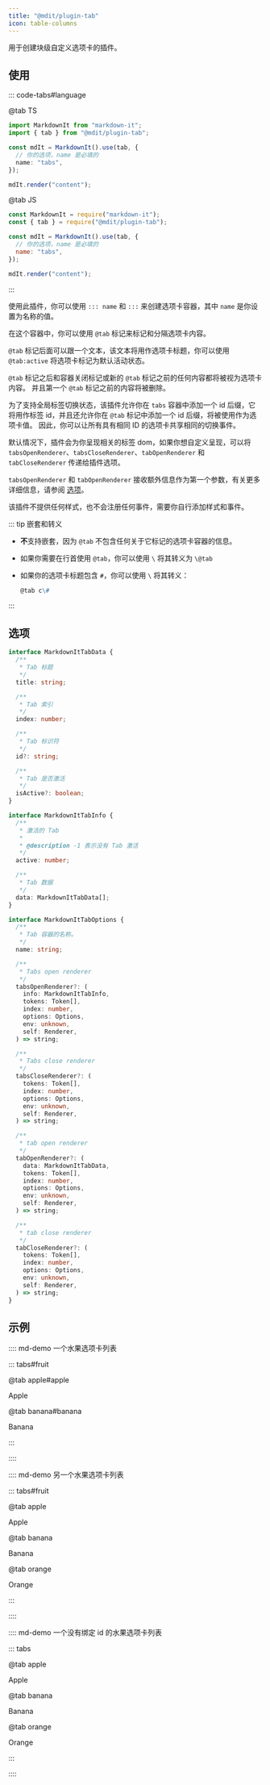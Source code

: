 ```yaml
---
title: "@mdit/plugin-tab"
icon: table-columns
---
```


用于创建块级自定义选项卡的插件。

<!-- more -->

## 使用

::: code-tabs#language

@tab TS

```ts
import MarkdownIt from "markdown-it";
import { tab } from "@mdit/plugin-tab";

const mdIt = MarkdownIt().use(tab, {
  // 你的选项，name 是必填的
  name: "tabs",
});

mdIt.render("content");
```

@tab JS

```js
const MarkdownIt = require("markdown-it");
const { tab } = require("@mdit/plugin-tab");

const mdIt = MarkdownIt().use(tab, {
  // 你的选项，name 是必填的
  name: "tabs",
});

mdIt.render("content");
```

:::

使用此插件，你可以使用 `::: name` 和 `:::` 来创建选项卡容器，其中 `name` 是你设置为名称的值。

在这个容器中，你可以使用 `@tab` 标记来标记和分隔选项卡内容。

`@tab` 标记后面可以跟一个文本，该文本将用作选项卡标题，你可以使用 `@tab:active` 将选项卡标记为默认活动状态。

`@tab` 标记之后和容器关闭标记或新的 `@tab` 标记之前的任何内容都将被视为选项卡内容。 并且第一个 `@tab` 标记之前的内容将被删除。

为了支持全局标签切换状态，该插件允许你在 `tabs` 容器中添加一个 id 后缀，它将用作标签 id，并且还允许你在 `@tab` 标记中添加一个 id 后缀，将被使用作为选项卡值。 因此，你可以让所有具有相同 ID 的选项卡共享相同的切换事件。

默认情况下，插件会为你呈现相关的标签 dom，如果你想自定义呈现，可以将 `tabsOpenRenderer`、`tabsCloseRenderer`、`tabOpenRenderer` 和 `tabCloseRenderer` 传递给插件选项。

`tabsOpenRenderer` 和 `tabOpenRenderer` 接收额外信息作为第一个参数，有关更多详细信息，请参阅 [选项](#选项)。

该插件不提供任何样式，也不会注册任何事件，需要你自行添加样式和事件。

::: tip 嵌套和转义

- **不**支持嵌套，因为 `@tab` 不包含任何关于它标记的选项卡容器的信息。

- 如果你需要在行首使用 `@tab`，你可以使用 `\` 将其转义为 `\@tab`

- 如果你的选项卡标题包含 `#`，你可以使用 `\` 将其转义：

  ```md
  @tab c\#
  ```

:::

## 选项

```ts
interface MarkdownItTabData {
  /**
   * Tab 标题
   */
  title: string;

  /**
   * Tab 索引
   */
  index: number;

  /**
   * Tab 标识符
   */
  id?: string;

  /**
   * Tab 是否激活
   */
  isActive?: boolean;
}

interface MarkdownItTabInfo {
  /**
   * 激活的 Tab
   *
   * @description -1 表示没有 Tab 激活
   */
  active: number;

  /**
   * Tab 数据
   */
  data: MarkdownItTabData[];
}

interface MarkdownItTabOptions {
  /**
   * Tab 容器的名称。
   */
  name: string;

  /**
   * Tabs open renderer
   */
  tabsOpenRenderer?: (
    info: MarkdownItTabInfo,
    tokens: Token[],
    index: number,
    options: Options,
    env: unknown,
    self: Renderer,
  ) => string;

  /**
   * Tabs close renderer
   */
  tabsCloseRenderer?: (
    tokens: Token[],
    index: number,
    options: Options,
    env: unknown,
    self: Renderer,
  ) => string;

  /**
   * tab open renderer
   */
  tabOpenRenderer?: (
    data: MarkdownItTabData,
    tokens: Token[],
    index: number,
    options: Options,
    env: unknown,
    self: Renderer,
  ) => string;

  /**
   * tab close renderer
   */
  tabCloseRenderer?: (
    tokens: Token[],
    index: number,
    options: Options,
    env: unknown,
    self: Renderer,
  ) => string;
}
```

## 示例

:::: md-demo 一个水果选项卡列表

::: tabs#fruit

@tab apple#apple

Apple

@tab banana#banana

Banana

:::

::::

:::: md-demo 另一个水果选项卡列表

::: tabs#fruit

@tab apple

Apple

@tab banana

Banana

@tab orange

Orange

:::

::::

:::: md-demo 一个没有绑定 id 的水果选项卡列表

::: tabs

@tab apple

Apple

@tab banana

Banana

@tab orange

Orange

:::

::::
